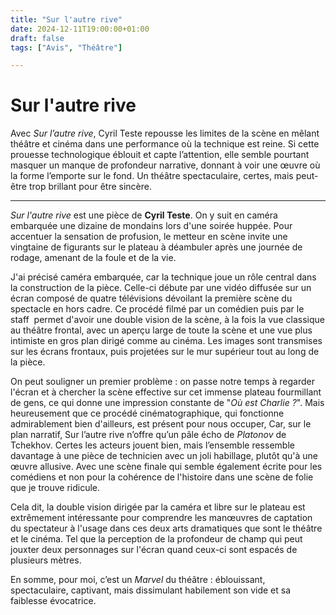 ```yaml
---
title: "Sur l'autre rive"
date: 2024-12-11T19:00:00+01:00
draft: false
tags: ["Avis", "Théâtre"]

---
```

# Sur l'autre rive

Avec *Sur l’autre rive*, Cyril Teste repousse les limites de la scène en mêlant théâtre et cinéma dans une performance où la technique est reine. Si cette prouesse technologique éblouit et capte l’attention, elle semble pourtant masquer un manque de profondeur narrative, donnant à voir une œuvre où la forme l’emporte sur le fond. Un théâtre spectaculaire, certes, mais peut-être trop brillant pour être sincère.

---

*Sur l'autre rive* est une pièce de **Cyril Teste**. On y suit en caméra embarquée une dizaine de mondains lors d'une soirée huppée. Pour accentuer la sensation de profusion, le metteur en scène invite une vingtaine de figurants sur le plateau à déambuler après une journée de rodage, amenant de la foule et de la vie.

J'ai précisé caméra embarquée, car la technique joue un rôle central dans la construction de la pièce. Celle-ci débute par une vidéo diffusée sur un écran composé de quatre télévisions dévoilant la première scène du spectacle en hors cadre. Ce procédé filmé par un comédien puis par le staff  permet d'avoir une double vision de la scène, à la fois la vue classique au théâtre frontal, avec un aperçu large de toute la scène et une vue plus intimiste en gros plan dirigé comme au cinéma. Les images sont transmises sur les écrans frontaux, puis projetées sur le mur supérieur tout au long de la pièce.

On peut souligner un premier problème : on passe notre temps à regarder l'écran et à chercher la scène effective sur cet immense plateau fourmillant de gens, ce qui donne une impression constante de "*Où est Charlie ?*". Mais heureusement que ce procédé cinématographique, qui fonctionne admirablement bien d'ailleurs, est présent pour nous occuper, Car, sur le plan narratif, Sur l’autre rive n’offre qu’un pâle écho de *Platonov* de Tchekhov. Certes les acteurs jouent bien, mais l’ensemble ressemble davantage à une pièce de technicien avec un joli habillage, plutôt qu'à une œuvre allusive. Avec une scène finale qui semble également écrite pour les comédiens et non pour la cohérence de l'histoire dans une scène de folie que je trouve ridicule.

Cela dit, la double vision dirigée par la caméra et libre sur le plateau est extrêmement intéressante pour comprendre les manœuvres de captation du spectateur à l'usage dans ces deux arts dramatiques que sont le théâtre et le cinéma. Tel que la perception de la profondeur de champ qui peut jouxter deux personnages sur l'écran quand ceux-ci sont espacés de plusieurs mètres.

En somme, pour moi, c’est un *Marvel* du théâtre : éblouissant, spectaculaire, captivant, mais dissimulant habilement son vide et sa faiblesse évocatrice.
